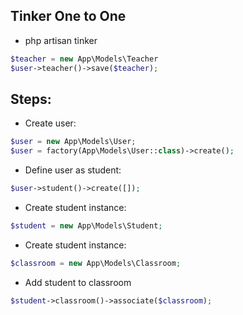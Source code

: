 ## Tinker One to One

- php artisan tinker
```php
$teacher = new App\Models\Teacher
$user->teacher()->save($teacher);
```

## Steps:

- Create user:
```php
$user = new App\Models\User;
$user = factory(App\Models\User::class)->create();
```

- Define user as student:
```php
$user->student()->create([]);
```

- Create student instance:
```php
$student = new App\Models\Student;
```

- Create student instance:
```php
$classroom = new App\Models\Classroom;
```

- Add student to classroom
```php
$student->classroom()->associate($classroom);
```
